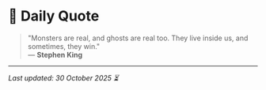 # 📜 Daily Quote

> "Monsters are real, and ghosts are real too. They live inside us, and sometimes, they win."  
> — **Stephen King**

---

_Last updated: 30 October 2025 ⏳_

